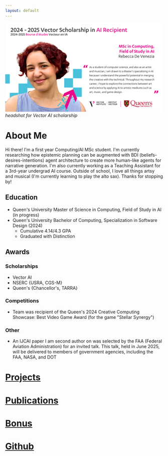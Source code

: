 ```yaml
---
layout: default
---
```

![profile](./imgs/vector-profile.png)
_headshot for Vector AI scholarship_

# About Me
Hi there! I'm a first year Computing/AI MSc student. I'm currently researching how epistemic planning can be augmented with BDI (beliefs-desires-intentions) agent architecture to create more human-like agents for narrative generation. I'm also currently working as a Teaching Assistant for a 3rd-year undergrad AI course. Outside of school, I love all things artsy and musical (I'm currently learning to play the alto sax). Thanks for stopping by!

## Education
- Queen's University Master of Science in Computing, Field of Study in AI (in progress)
- Queen's University Bachelor of Computing, Specialization in Software Design (2024)
  - Cumulative 4.14/4.3 GPA
  - Graduated with Distinction

## Awards

### Scholarships
- Vector AI  
- NSERC {USRA, CGS-M}
- Queen's {Chancellor's, TARRA}

### Competitions
- Team was recipient of the Queen's 2024 Creative Computing Showcase: Best Video Game Award (for the game "Stellar Synergy")

### Other
- An IJCAI paper I am second author on was selected by the FAA (Federal Aviation Administration) for an invited talk. This talk, held in June 2025, will be delivered to members of government agencies, including the FAA, NASA, and DOT

# [Projects](./projects-landing.html)
# [Publications](./publications.html)
# [Bonus](./bonus.html)
# [Github](https://github.com/beckydvn)